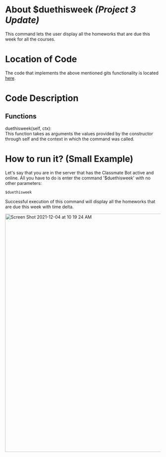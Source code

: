 # About $duethisweek _(Project 3 Update)_
This command lets the user display all the homeworks that are due this week for all the courses. 

# Location of Code
The code that implements the above mentioned gits functionality is located [here](https://github.com/SE21-Team2/ClassMateBot/blob/main/cogs/deadline.py).

# Code Description
## Functions
duethisweek(self, ctx): <br>
This function takes as arguments the values provided by the constructor through self and the context in which the command was called. 

# How to run it? (Small Example)
Let's say that you are in the server that has the Classmate Bot active and online. All you have to do is 
enter the command '$duethisweek' with no other parameters:

```
$duethisweek
```
Successful execution of this command will display all the homeworks that are due this week with time delta.

<img width="769" alt="Screen Shot 2021-12-04 at 10 19 24 AM" src="https://user-images.githubusercontent.com/78971563/144714876-4d3a7226-91f7-4b6e-8e1b-a15d45e1e3d0.png">
